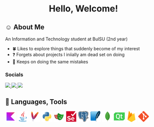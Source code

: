 <div id="header" align="center">
<h1>
  Hello, Welcome!
</h1>
</div>

## ☺️ About Me

An Information and Technology student at BulSU (2nd year)

- 🍀 Likes to explore things that suddenly become of my interest
- ❓ Forgets about projects I iniially am dead set on doing
- 🤡 Keeps on doing the same mistakes

### Socials

<div id="socials-badges">
  <a href="https://web.facebook.com/flrsver/">
    <img src="https://img.shields.io/badge/@flrsver-blue?logo=facebook&logoColor=white&style=for-the-badge"/>
  </a>
  <a href="https://x.com/amfudmvy">
    <img src="https://img.shields.io/badge/@amfudmvy-black?logo=X&logoColor=white&style=for-the-badge"/>
  </a>
  <a href="https://discord.com/channels/@me">
    <img src="https://img.shields.io/badge/0x6a616e766572-blue?logo=discord&logoColor=white&style=for-the-badge"/>
  </a>
</div>

## 🔨 Languages, Tools

<div id="lang-tools-icons">
  <img src="https://github.com/devicons/devicon/blob/master/icons/kotlin/kotlin-original.svg" width="35" height="35"/>
  <img src="https://github.com/devicons/devicon/blob/master/icons/java/java-original.svg" width="35" height="35"/>
  <img src="https://github.com/devicons/devicon/blob/master/icons/maven/maven-original.svg" width="35" height="35"/>
  <img src="https://github.com/devicons/devicon/blob/master/icons/python/python-original.svg" width="35" height="35"/>
  <img src="https://github.com/devicons/devicon/blob/master/icons/playwright/playwright-original.svg" width="35" height="35"/>
  <img src="https://github.com/devicons/devicon/blob/master/icons/selenium/selenium-original.svg" width="35" height="35"/>
  <img src="https://github.com/devicons/devicon/blob/master/icons/postgresql/postgresql-original.svg" width="35" height="35"/>
  <img src="https://github.com/devicons/devicon/blob/master/icons/sqlite/sqlite-original.svg" width="35" height="35"/>
  <img src="https://github.com/devicons/devicon/blob/master/icons/mongodb/mongodb-original.svg" width="35" height="35"/>
  <img src="https://github.com/devicons/devicon/blob/master/icons/qt/qt-original.svg" width="35" height="35"/>
  <img src="https://github.com/devicons/devicon/blob/master/icons/firebase/firebase-original.svg" width="35" height="35"/>
  <img src="https://github.com/devicons/devicon/blob/master/icons/git/git-original.svg" width="35" height="35"/>
</div>
